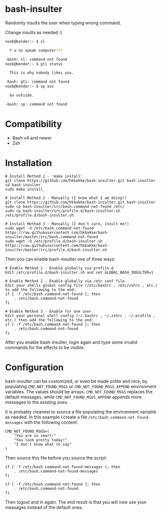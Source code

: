# bash-insulter
Randomly insults the user when typing wrong command.

Change insults as needed :)

```bash
noob@bender:~ $ sl

  Y u no speak computer???

-bash: sl: command not found
noob@bender:~ $ gti status

  This is why nobody likes you.

-bash: gti: command not found
noob@bender:~ $ sp aux

  Go outside.

-bash: sp: command not found
```

# Compatibility
* Bash v4 and newer
* Zsh

# Installation

    # Install Method 1 - 'make install'
    git clone https://github.com/hkbakke/bash-insulter.git bash-insulter
    cd bash-insulter
    sudo make install
    
    # Install Method 2 - Manually (I know what I am doing!)
    git clone https://github.com/hkbakke/bash-insulter.git bash-insulter
    sudo cp bash-insulter/src/bash.command-not-found /etc/
    sudo cp bash-insulter/src/profile.d/bash-insulter.sh /etc/profile.d/bash-insulter.sh

    # Install Method 3 - Manually (I don't care, insult me!)
    sudo wget -O /etc/bash.command-not-found https://raw.githubusercontent.com/hkbakke/bash-insulter/master/src/bash.command-not-found
    sudo wget -O /etc/profile.d/bash-insulter.sh https://raw.githubusercontent.com/hkbakke/bash-insulter/master/src/profile.d/bash-insulter.sh

Then you can enable bash-insulter one of three ways:

    # Enable Method 1 - Enable globally via profile.d
    Edit /etc/profile.d/bash-insulter.sh and set GLOBAL_BASH_INSULTER=1

    # Enable Method 2 - Enable globally via /etc conf file
    Edit your shells global config file (/etc/bashrc , /etc/zshrc , etc.) to add the following to the end:
    if [ -f /etc/bash.command-not-found ]; then
        . /etc/bash.command-not-found
    fi

    # Enable Method 3 - Enable for one user
    Edit your personal shell config (~/.bashrc , ~/.zshrc , ~/.profile , etc.) then add the following to the end:
    if [ -f /etc/bash.command-not-found ]; then
        . /etc/bash.command-not-found
    fi

After you enable bash-insulter, login again and type some invalid commands for the effects to be visible.

# Configuration
bash-insulter can be customized, or even be made polite and nice, by populating `CMD_NOT_FOUND_MSGS` or `CMD_NOT_FOUND_MSGS_APPEND` environment variables. The values should be arrays. `CMD_NOT_FOUND_MSGS` replaces the default messages, while `CMD_NOT_FOUND_MSGS_APPEND` appends more messages to the existing ones.

It is probably cleanest to source a file populating the environment variable as needed. In this example I create a file `/etc/bash.command-not-found-messages` with the following content:

    CMD_NOT_FOUND_MSGS=(
        "You are so smart!"
        "You look pretty today!"
        "I don't know what to say"
    )
    
Then source this file before you source the script:
```
if [ -f /etc/bash.command-not-found-messages ]; then
    . /etc/bash.command-not-found-messages
fi

if [ -f /etc/bash.command-not-found ]; then
    . /etc/bash.command-not-found
fi
```

Then logout and in again. The end result is that you will now use your messages instead of the default ones.
